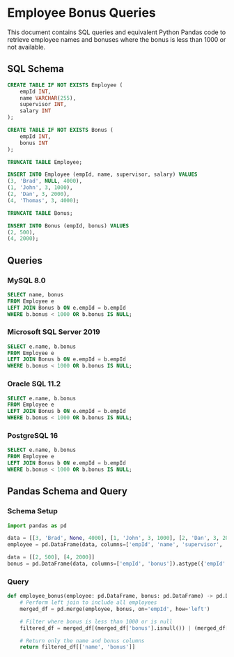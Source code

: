 
# Employee Bonus Queries

This document contains SQL queries and equivalent Python Pandas code to retrieve employee names and bonuses where the bonus is less than 1000 or not available.

## SQL Schema

```sql
CREATE TABLE IF NOT EXISTS Employee (
    empId INT,
    name VARCHAR(255),
    supervisor INT,
    salary INT
);

CREATE TABLE IF NOT EXISTS Bonus (
    empId INT,
    bonus INT
);

TRUNCATE TABLE Employee;

INSERT INTO Employee (empId, name, supervisor, salary) VALUES 
(3, 'Brad', NULL, 4000),
(1, 'John', 3, 1000),
(2, 'Dan', 3, 2000),
(4, 'Thomas', 3, 4000);

TRUNCATE TABLE Bonus;

INSERT INTO Bonus (empId, bonus) VALUES 
(2, 500),
(4, 2000);
```

## Queries

### MySQL 8.0

```sql
SELECT name, bonus
FROM Employee e
LEFT JOIN Bonus b ON e.empId = b.empId
WHERE b.bonus < 1000 OR b.bonus IS NULL;
```

### Microsoft SQL Server 2019

```sql
SELECT e.name, b.bonus
FROM Employee e
LEFT JOIN Bonus b ON e.empId = b.empId
WHERE b.bonus < 1000 OR b.bonus IS NULL;
```

### Oracle SQL 11.2

```sql
SELECT e.name, b.bonus
FROM Employee e
LEFT JOIN Bonus b ON e.empId = b.empId
WHERE b.bonus < 1000 OR b.bonus IS NULL;
```

### PostgreSQL 16

```sql
SELECT e.name, b.bonus
FROM Employee e
LEFT JOIN Bonus b ON e.empId = b.empId
WHERE b.bonus < 1000 OR b.bonus IS NULL;
```

## Pandas Schema and Query

### Schema Setup

```python
import pandas as pd

data = [[3, 'Brad', None, 4000], [1, 'John', 3, 1000], [2, 'Dan', 3, 2000], [4, 'Thomas', 3, 4000]]
employee = pd.DataFrame(data, columns=['empId', 'name', 'supervisor', 'salary']).astype({'empId':'Int64', 'name':'object', 'supervisor':'Int64', 'salary':'Int64'})

data = [[2, 500], [4, 2000]]
bonus = pd.DataFrame(data, columns=['empId', 'bonus']).astype({'empId':'Int64', 'bonus':'Int64'})
```

### Query

```python
def employee_bonus(employee: pd.DataFrame, bonus: pd.DataFrame) -> pd.DataFrame:
    # Perform left join to include all employees
    merged_df = pd.merge(employee, bonus, on='empId', how='left')

    # Filter where bonus is less than 1000 or is null
    filtered_df = merged_df[(merged_df['bonus'].isnull()) | (merged_df['bonus'] < 1000)]

    # Return only the name and bonus columns
    return filtered_df[['name', 'bonus']]
```
